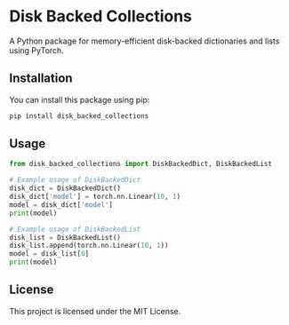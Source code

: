 # Disk Backed Collections

A Python package for memory-efficient disk-backed dictionaries and lists using PyTorch.

## Installation

You can install this package using pip:

```bash
pip install disk_backed_collections
```

## Usage

```python
from disk_backed_collections import DiskBackedDict, DiskBackedList

# Example usage of DiskBackedDict
disk_dict = DiskBackedDict()
disk_dict['model'] = torch.nn.Linear(10, 1)
model = disk_dict['model']
print(model)

# Example usage of DiskBackedList
disk_list = DiskBackedList()
disk_list.append(torch.nn.Linear(10, 1))
model = disk_list[0]
print(model)
```

## License

This project is licensed under the MIT License.
